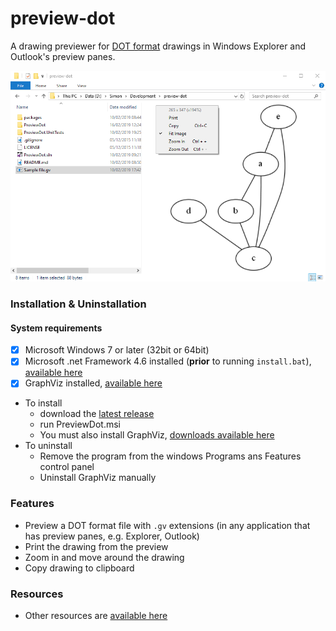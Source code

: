 # preview-dot
A drawing previewer for [DOT format](https://en.wikipedia.org/wiki/DOT_(graph_description_language)) drawings in Windows Explorer and Outlook's preview panes.

![](https://github.com/laingsimon/preview-dot/blob/master/Screenshot.png)

### Installation & Uninstallation
#### System requirements
- [x] Microsoft Windows 7 or later (32bit or 64bit)
- [x] Microsoft .net Framework 4.6 installed (**prior** to running `install.bat`), [available here](https://www.microsoft.com/en-gb/download/details.aspx?id=48130)
- [x] GraphViz installed, [available here](https://graphviz.gitlab.io/_pages/Download/Download_windows.html)

* To install 
   * download the [latest release](https://github.com/laingsimon/preview-dot/releases)
   * run PreviewDot.msi
   * You must also install GraphViz, [downloads available here](https://graphviz.gitlab.io/_pages/Download/Download_windows.html)
* To uninstall 
   * Remove the program from the windows Programs ans Features control panel
   * Uninstall GraphViz manually

### Features
* Preview a DOT format file with `.gv` extensions (in any application that has preview panes, e.g. Explorer, Outlook)
* Print the drawing from the preview
* Zoom in and move around the drawing
* Copy drawing to clipboard

### Resources
* Other resources are [available here](https://www.graphviz.org/resources/)
